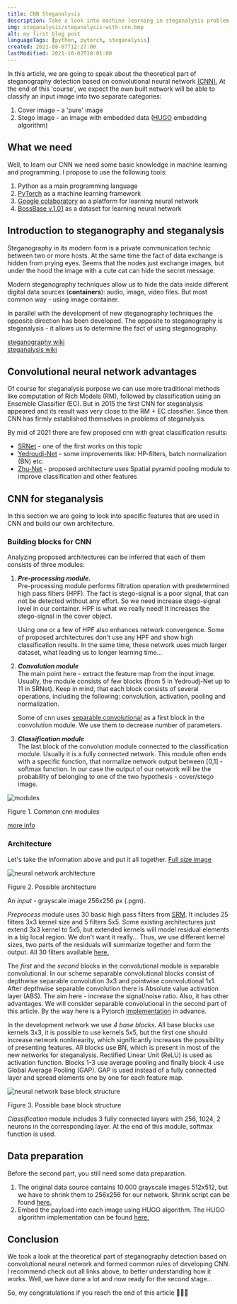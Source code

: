 ```yaml
---
title: CNN Steganalysis 
description: Take a look into machine learning in steganalysis problem [part 1]
img: steganalysis/steganalysis-with-cnn.bmp 
alt: my first blog post 
languageTags: [python, pytorch, steganalysis]
created: 2021-08-07T12:27:00
lastModified: 2021-10-02T18:01:00
---
```


In this article, we are going to speak about the theoretical part of steganography detection based on convolutional 
neural network [(CNN).](https://towardsdatascience.com/a-comprehensive-guide-to-convolutional-neural-networks-the-eli5-way-3bd2b1164a53)
At the end of this 'course', we expect the own built network will be able to classify an input image into two 
separate categories:
1. Cover image - a 'pure' image
2. Stego image - an image with embedded data ([HUGO](https://www.researchgate.net/publication/281991090_Using_High-Dimensional_Image_Models_to_Perform_Highly_Undetectable_Steganography) embedding algorithm)

## What we need
Well, to learn our CNN we need some basic knowledge in machine learning and programming. I propose to use
the following tools:
1. Python as a main programming language
2. [PyTorch](https://pytorch.org/) as a machine learning framework
3. [Google colaboratory](https://colab.research.google.com/?utm_source=scs-index) as a platform for learning neural network
4. [BossBase v.1.01](http://dde.binghamton.edu/download/ImageDB/BOSSbase_1.01.zip) as a dataset for learning neural network


## Introduction to steganography and steganalysis
Steganography in its modern form is a private communication technic between two or more hosts. At the same time the fact
of data exchange is hidden from prying eyes. Seems that the nodes just exchange images, but under the hood the image
with a cute cat can hide the secret message.

Modern steganography techniques allow us to hide the data inside different digital data sources (**containers**):
audio, image, video files. But most common way - using image container.

In parallel with the development of new steganography techniques the opposite direction has been developed.
The opposite to steganography is steganalysis - it allows us to determine the fact of using steganography.

<p class="text-right">
    <a href="https://en.wikipedia.org/wiki/Steganography">steganography wiki</a><br/>
    <a href="https://en.wikipedia.org/wiki/Steganalysis">steganalysis wiki</a>
</p>


## Convolutional neural network advantages
   Of course for steganalysis purpose we can use more traditional methods like computation of Rich Models (RM),
   followed by classification using an Ensemble Classifier (EC). But in 2015 the first CNN for steganalysis
   appeared and its result was very close to the RM + EC classifier. Since then CNN has firmly established
   themselves in problems of steganalysis.

   By mid of 2021 there are few proposed cnn with great classification results: 
* [SRNet](https://ieeexplore.ieee.org/document/8470101) - one of the first works on this topic
* [Yedroudj-Net](https://github.com/yedmed/steganalysis_with_CNN_Yedroudj-Net) - some improvements like: HP-filters, batch normalization (BN) etc.
* [Zhu-Net](https://www.researchgate.net/publication/326696542_Efficient_feature_learning_and_multi-size_image_steganalysis_based_on_CNN) - proposed architecture uses Spatial pyramid pooling module to improve classification and other features


## CNN for steganalysis
In this section we are going to look into specific features that are used in CNN and build our own architecture.

### Building blocks for CNN
Analyzing proposed architectures can be inferred that each of them consists of three modules: 
1. ***Pre-processing module.***<br/>
   Pre-processing module performs filtration operation with predetermined high pass filters (HPF). The fact is
   stego-signal is a poor signal, that can not be detected without any effort. So we need increase stego-signal 
   level in our container. HPF is what we really need! It increases the stego-signal in the cover object.

   Using one or a few of HPF also enhances network convergence. Some of proposed architectures don't use any HPF
   and show high classification results. In the same time, these network uses much larger dataset, what leading
   us to longer learning time...
   
2. ***Convolution module***<br/>
   The main point here - extract the feature map from the input image. Usually, the module consists of
   few blocks (from 5 in Yedroudj-Net up to 11 in SRNet). Keep in mind, that each block consists of several
   operations, including the following: convolution, activation, pooling and normalization.
   
   Some of cnn uses [separable convolutional](https://towardsdatascience.com/a-basic-introduction-to-separable-convolutions-b99ec3102728)
   as a first block in the convolution module. We use them to decrease number of parameters.
   
3. ***Classification module***<br/> 
   The last block of the convolution module connected to the classification module. Usually it is a fully
   connected network. This module often ends with a specific function, that normalize network output between
   [0,1] - softmax function. In our case the output of our network will be the probability of belonging 
   to one of the two hypothesis - cover/stego image.

<img src="/articles/steganalysis/cnn-modules.png" alt="modules"/>
<p class="text-center img-alt m-t-0">Figure 1. Common cnn modules</p>

<p class="text-right ">
   <a href="https://www.researchgate.net/publication/332107671_Deep_Learning_in_steganography_and_steganalysis_from_2015_to_2018">
      more info
   </a>
</p>


### Architecture
Let's take the information above and put it all together. <a href="/articles/steganalysis/cnn-architecture-full-size.svg" target="_blank">Full size image</a>

<img src="/articles/steganalysis/cnn-architecture.png" alt="neural network architecture" class="img-responsive"/>
<p class="text-center img-alt m-t-0">Figure 2. Possible architecture</p>

An *input* - grayscale image 256x256 px (.pgm).

*Preprocess* module uses 30 basic high pass filters from [SRM](https://ieeexplore.ieee.org/document/6197267). It 
includes 25 filters 3x3 kernel size and 5 filters 5x5. Some existing architectures just extend 3x3 kernel to
5x5, but extended kernels will model residual elements in a big local region. We don't want it really... 
Thus, we use different kernel sizes, two parts of the residuals will summarize together and form the output.
All 30 filters available [here.]() 

The *first* and the *second* blocks in the convolutional module is separable convolutional. In our scheme separable
convolutional blocks consist of depthwise separable convolution 3x3 and pointwise connvolutional 1x1. After
depthwise separable convolution there is Absolute value activation layer (ABS).
The aim here -  increase the signal/noise ratio. Also, it has other advantages.
We will consider separable convolutional in the second part of this article. By the way here is a Pytorch 
[implementation](https://github.com/seungjunlee96/Depthwise-Separable-Convolution_Pytorch) in advance.

In the development network we use *4 base blocks*. All base blocks use kernels 3x3, it is possible to use kernels 5x5,
but the first one should increase network nonlinearity, which significantly increases the possibility of 
presenting features. All blocks use BN, which is present in most of the new networks for steganalysis. 
Rectified Linear Unit (ReLU) is used as activation function. Blocks 1-3 use average pooling and finally block 4
use Global Average Pooling (GAP). GAP is used instead of a fully connected layer and spread elements one by one 
for each feature map.

<img src="/articles/steganalysis/base-block-structure.png" alt="neural network base block structure" class="img-responsive"/>
<p class="text-center img-alt m-t-0">Figure 3. Possible base block structure</p>

*Classification* module includes 3 fully connected layers with 256, 1024, 2 neurons in the corresponding layer.
At the end of this module, softmax function is used.


## Data preparation
Before the second part, you still need some data preparation. 
1. The original data source contains 10.000 grayscale images 512x512, but we have to shrink them to 256x256
   for our network. Shrink script can be found [here.](https://github.com/kuza2010/ad_net/blob/a83efb068b66fba648fff2bb6655f10c6ee6f400/data_preparation_util/im_resize.py)
2. Embed the payload into each image using HUGO algorithm. The HUGO algorithm implementation can be found [here.](https://dde.binghamton.edu/download/stego_algorithms/)


## Conclusion
We took a look at the theoretical part of steganography detection based on convolutional neural network and
formed common rules of developing CNN. I recommend check out all links above, to better understanding how it works. 
Well, we have done a lot and now ready for the second stage...

So, my congratulations if you reach the end of this article 🎉🎉🎉

